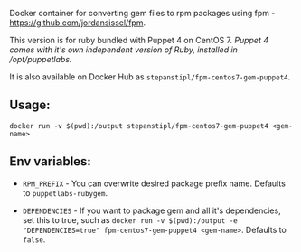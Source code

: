 Docker container for converting gem files to rpm packages using fpm -
https://github.com/jordansissel/fpm.

This version is for ruby bundled with Puppet 4 on CentOS 7.  *Puppet 4 comes
with it's own independent version of Ruby, installed in /opt/puppetlabs.* 

It is also available on Docker Hub as `stepanstipl/fpm-centos7-gem-puppet4`.


Usage:
------ 

`docker run -v $(pwd):/output stepanstipl/fpm-centos7-gem-puppet4
<gem-name>`


Env variables:
--------------

- `RPM_PREFIX` - You can overwrite desired package prefix name. Defaults
  to `puppetlabs-rubygem`.

- `DEPENDENCIES` - If you want to package gem and all it's dependencies, set
  this to true, such as `docker run -v $(pwd):/output -e "DEPENDENCIES=true"
  fpm-centos7-gem-puppet4 <gem-name>`. Defaults to `false`.
